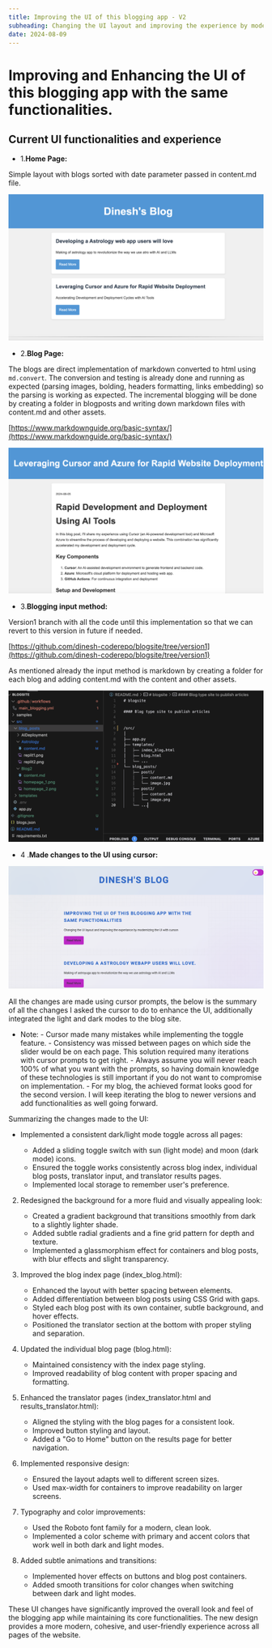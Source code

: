 ```yaml
---
title: Improving the UI of this blogging app - V2
subheading: Changing the UI layout and improving the experience by modernizing the UI with custom styling
date: 2024-08-09
---
```


# Improving and Enhancing the UI of this blogging app with the same functionalities.

## Current UI functionalities and experience

- 1.**Home Page:**

Simple layout with blogs sorted with date parameter passed in content.md file.

![image](./homepage_1.png)

- 2.**Blog Page:**

The blogs are direct implementation of markdown converted to html using `md.convert`. The conversion and testing is already done and running as expected (parsing images, bolding, headers formatting, links embedding) so the parsing is working as expected. The incremental blogging will be done by creating a folder in blogposts and writing down markdown files with content.md and other assets.

[https://www.markdownguide.org/basic-syntax/](https://www.markdownguide.org/basic-syntax/)

![image](./homepage_2.png)

- 3.**Blogging input method:**

Version1 branch with all the code until this implementation so that we can revert to this version in future if needed.

[https://github.com/dinesh-coderepo/blogsite/tree/version1](https://github.com/dinesh-coderepo/blogsite/tree/version1)

As mentioned already the input method is markdown by creating a folder for each blog and adding content.md with the content and other assets.

![image](./homepage_3.png)

- 4 .**Made changes to the UI using cursor:**

![image](./new_homepage_1.png)

All the changes are made using cursor prompts, the below is the summary of all the changes I asked the cursor to do to enhance the UI, additionally integrated the light and dark modes to the blog site. 

- Note:
        - Cursor made many mistakes while implementing the toggle feature.
        - Consistency was missed between pages on which side the slider would be on each page. This solution required many iterations with cursor prompts to get right.
        - Always assume you will never reach 100% of what you want with the prompts, so having domain knowledge of these technologies is still important if you do not want to compromise on implementation.
        - For my blog, the achieved format looks good for the second version. I will keep iterating the blog to newer versions and add functionalities as well going forward.

Summarizing the changes made to the UI:

- Implemented a consistent dark/light mode toggle across all pages:

    - Added a sliding toggle switch with sun (light mode) and moon (dark mode) icons.
    - Ensured the toggle works consistently across blog index, individual blog posts, translator input, and translator results pages.
    - Implemented local storage to remember user's preference.

2. Redesigned the background for a more fluid and visually appealing look:
    - Created a gradient background that transitions smoothly from dark to a slightly lighter shade.
    - Added subtle radial gradients and a fine grid pattern for depth and texture.
    - Implemented a glassmorphism effect for containers and blog posts, with blur effects and slight transparency.

3. Improved the blog index page (index_blog.html):
    - Enhanced the layout with better spacing between elements.
    - Added differentiation between blog posts using CSS Grid with gaps.
    - Styled each blog post with its own container, subtle background, and hover effects.
    - Positioned the translator section at the bottom with proper styling and separation.

4. Updated the individual blog page (blog.html):
    - Maintained consistency with the index page styling.
    - Improved readability of blog content with proper spacing and formatting.

5. Enhanced the translator pages (index_translator.html and results_translator.html):
    - Aligned the styling with the blog pages for a consistent look.
    - Improved button styling and layout.
    - Added a "Go to Home" button on the results page for better navigation.

6. Implemented responsive design:
    - Ensured the layout adapts well to different screen sizes.
    - Used max-width for containers to improve readability on larger screens.

7. Typography and color improvements:
    - Used the Roboto font family for a modern, clean look.
    - Implemented a color scheme with primary and accent colors that work well in both dark and light modes.

8. Added subtle animations and transitions:
    - Implemented hover effects on buttons and blog post containers.
    - Added smooth transitions for color changes when switching between dark and light modes.

These UI changes have significantly improved the overall look and feel of the blogging app while maintaining its core functionalities. The new design provides a more modern, cohesive, and user-friendly experience across all pages of the website.







